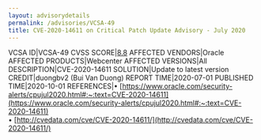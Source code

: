 ```yaml
---
layout: advisorydetails
permalink: /advisories/VCSA-49
title: CVE-2020-14611 on Critical Patch Update Advisory - July 2020
---
```

VCSA ID|VCSA-49
CVSS SCORE|[8.8](https://nvd.nist.gov/vuln-metrics/cvss/v3-calculator?calculator&version=3.0&vector=(CVSS:3.1/AV:N/AC:L/PR:N/UI:N/S:U/C:L/I:H/A:L))
AFFECTED VENDORS|Oracle
AFFECTED PRODUCTS|Webcenter
AFFECTED VERSIONS|All
DESCRIPTION|CVE-2020-14611
SOLUTION|Update to latest version
CREDIT|duongbv2 (Bui Van Duong)
REPORT TIME|2020-07-01
PUBLISHED TIME|2020-10-01
REFERENCES|&#8226; [https://www.oracle.com/security-alerts/cpujul2020.html#:~:text=CVE-2020-14611](https://www.oracle.com/security-alerts/cpujul2020.html#:~:text=CVE-2020-14611)<br>&#8226; [http://cvedata.com/cve/CVE-2020-14611/](http://cvedata.com/cve/CVE-2020-14611/)
